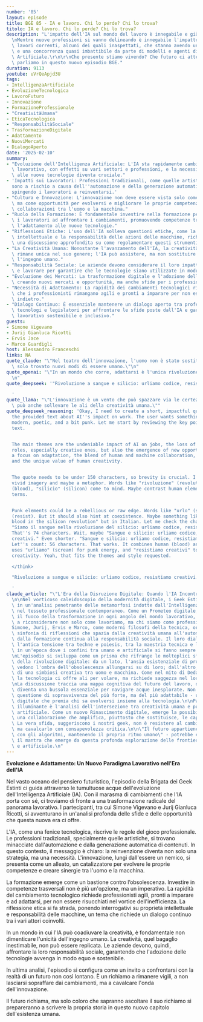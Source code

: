 ```yaml
---
number: '85'
layout: episode
title: BGE 85 - IA e lavoro. Chi lo perde? Chi lo trova?
titolo: IA e lavoro. Chi lo perde? Chi lo trova?
description: "L'impatto dell'IA sul mondo del lavoro è innegabile e già tangibile.\r\
  \nMentre nuove professioni si vanno delineando è innegabile l'impatto su molti\
  \ lavori correnti, alcuni dei quali inaspettati, che stanno avendo un impatto sostanziale\
  \ e una concorrenza quasi imbattibile da parte di modelli e agenti di Intelligenza\
  \ Artificiale.\r\n\r\nChe presente stiamo vivendo? Che futuro ci attende?\r\nNe\
  \ parliamo in questo nuovo episodio BGE."
duration: 9113
youtube: uVrQeApjd3U
tags:
- IntelligenzaArtificiale
- EvoluzioneTecnologica
- LavoroFuturo
- Innovazione
- FormazioneProfessionale
- "CreativitàUmana"
- EticaTecnologica
- "ResponsabilitàSociale"
- TrasformazioneDigitale
- Adattamento
- NuoviMercati
- DialogoAperto
date: '2025-02-10'
summary:
- "Evoluzione dell'Intelligenza Artificiale: L'IA sta rapidamente cambiando il panorama\
  \ lavorativo, con effetti su vari settori e professioni, e la necessità di adattamento\
  \ alle nuove tecnologie diventa cruciale."
- 'Impatti sui Lavoratori: Professioni tradizionali, come quelle artistiche e creative,
  sono a rischio a causa dell''automazione e della generazione automatica di contenuti,
  spingendo i lavoratori a reinventarsi.'
- "Cultura e Innovazione: L'innovazione non deve essere vista solo come minaccia,\
  \ ma come opportunità per evolversi e migliorare le proprie competenze, creando\
  \ collaborazioni tra l'uomo e la macchina."
- "Ruolo della Formazione: È fondamentale investire nella formazione per preparare\
  \ i lavoratori ad affrontare i cambiamenti, promuovendo competenze trasversali e\
  \ l'adattamento alle nuove tecnologie."
- "Riflessioni Etiche: L'uso dell'IA solleva questioni etiche, come la proprietà\
  \ intellettuale e la responsabilità delle azioni delle macchine, richiedendo\
  \ una discussione approfondita su come regolamentare questi strumenti."
- "La Creatività Umana: Nonostante l'avanzamento dell'IA, la creatività umana\
  \ rimane unica nel suo genere; l'IA può assistere, ma non sostituire completamente\
  \ l'ingegno umano."
- "Responsabilità Sociale: Le aziende devono considerare il loro impatto sociale\
  \ e lavorare per garantire che le tecnologie siano utilizzate in modo equo e responsabile."
- "Evoluzione dei Mercati: La trasformazione digitale e l'adozione dell'IA stanno\
  \ creando nuovi mercati e opportunità, ma anche sfide per i professionisti esistenti."
- "Necessità di Adattamento: La rapidità dei cambiamenti tecnologici richiede\
  \ che i professionisti rimangano agili e pronti a imparare per non essere lasciati\
  \ indietro."
- "Dialogo Continuo: È essenziale mantenere un dialogo aperto tra professionisti,\
  \ tecnologi e legislatori per affrontare le sfide poste dall'IA e garantire un futuro\
  \ lavorativo sostenibile e inclusivo."
guests:
- Simone Vigevano
- Jurij Gianluca Ricotti
- Ervis Jace
- Marco Guardigli
host: Alessandro Franceschi
links: NA
quote_claude: "\"Nel teatro dell'innovazione, l'uomo non è stato sostituito - ha\
  \ solo trovato nuovi modi di essere umano.\"\n"
quote_openai: "\"In un mondo che corre, adattarsi è l'unica rivoluzione che conta.\"\
  \n"
quote_deepseek: '"Rivoluzione a sangue e silicio: urliamo codice, resistiamo creativi."

  '
quote_llama: "\"L'innovazione è un vento che può spazzare via le certezze, ma\
  \ può anche sollevare le ali della creatività umana.\""
quote_deepseek_reasoning: 'Okay, I need to create a short, impactful quote based on
  the provided text about AI''s impact on work. The user wants something memorable,
  modern, poetic, and a bit punk. Let me start by reviewing the key points from the
  text.


  The main themes are the undeniable impact of AI on jobs, the loss of traditional
  roles, especially creative ones, but also the emergence of new opportunities. There''s
  a focus on adaptation, the blend of human and machine collaboration, ethical concerns,
  and the unique value of human creativity.


  The quote needs to be under 150 characters, so brevity is crucial. I should use
  vivid imagery and maybe a metaphor. Words like "rivoluzione" (revolution), "sangue"
  (blood), "silicio" (silicon) come to mind. Maybe contrast human elements with tech
  terms.


  Punk elements could be a rebellious or raw edge. Words like "urlo" (scream) or "resistere"
  (resist). But it should also hint at coexistence. Maybe something like "We are the
  blood in the silicon revolution" but in Italian. Let me check the character count:
  "Siamo il sangue nella rivoluzione del silicio: urliamo codice, resistiamo creativi."
  That''s 74 characters. Wait, maybe "Sangue e silicio: urliamo codice, resistiamo
  creativi." Even shorter. "Sangue e silicio: urliamo codice, resistiamo creativi."
  Let''s count: 56 characters. That works. It combines human (blood) and tech (silicon),
  uses "urliamo" (scream) for punk energy, and "resistiamo creativi" to show enduring
  creativity. Yeah, that fits the themes and style requested.

  </think>

  "Rivoluzione a sangue e silicio: urliamo codice, resistiamo creativi."

  '
claude_article: "\"L'Era della Disruzione Digitale: Quando l'IA Incontra l'Umano\"\
  \n\nNel vorticoso caleidoscopio della modernità digitale, i Geek Estinti si avventurano\
  \ in un'analisi penetrante delle metamorfosi indotte dall'Intelligenza Artificiale\
  \ nel tessuto professionale contemporaneo. Come un Prometeo digitale, l'IA porta\
  \ il fuoco della trasformazione in ogni angolo del mondo lavorativo, costringendoci\
  \ a riconsiderare non solo come lavoriamo, ma chi siamo come professionisti.\n\n\
  Simone, Jurij, Ervis e Marco, come moderni filosofi della tecnica, orchestrano una\
  \ sinfonia di riflessioni che spazia dalla creatività umana all'automazione,\
  \ dalla formazione continua alla responsabilità sociale. Il loro dialogo evoca\
  \ l'antica tensione tra techne e poiesis, tra la maestria tecnica e l'arte del creare,\
  \ in un'epoca dove i confini tra umano e artificiale si fanno sempre più sfumati.\n\
  \nL'episodio si sviluppa come un prisma che rifrange le molteplici sfaccettature\
  \ della rivoluzione digitale: da un lato, l'ansia esistenziale di professioni che\
  \ vedono l'ombra dell'obsolescenza allungarsi su di loro; dall'altro, la promessa\
  \ di una simbiosi creativa tra uomo e macchina. Come nel mito di Dedalo e Icaro,\
  \ la tecnologia ci offre ali per volare, ma richiede saggezza nel loro utilizzo.\n\
  \nLa discussione traccia una mappa cognitiva del futuro del lavoro, dove la formazione\
  \ diventa una bussola essenziale per navigare acque inesplorate. Non è più\
  \ questione di sopravvivenza del più forte, ma del più adattabile - un darwinismo\
  \ digitale che premia chi sa evolversi insieme alla tecnologia.\n\nParticolarmente\
  \ illuminante è l'analisi dell'intersezione tra creatività umana e potenziale\
  \ artificiale. Come un nuovo Rinascimento digitale, emerge la possibilità di\
  \ una collaborazione che amplifica, piuttosto che sostituisce, le capacità umane.\
  \ La vera sfida, suggeriscono i nostri geek, non è resistere al cambiamento,\
  \ ma cavalcarlo con consapevolezza critica.\n\n\"Il futuro appartiene a chi sa danzare\
  \ con gli algoritmi, mantenendo il proprio ritmo umano\" - potrebbe essere questo\
  \ il mantra che emerge da questa profonda esplorazione delle frontiere tra umano\
  \ e artificiale.\n"
---
```

**Evoluzione e Adattamento: Un Nuovo Paradigma Lavorativo nell'Era dell'IA**

Nel vasto oceano del pensiero futuristico, l'episodio della Brigata dei Geek Estinti ci guida attraverso le tumultuose acque dell'evoluzione dell'Intelligenza Artificiale (IA). Con il marasma di cambiamenti che l'IA porta con sé, ci troviamo di fronte a una trasformazione radicale del panorama lavorativo. I partecipanti, tra cui Simone Vigevano e Jurij Gianluca Ricotti, si avventurano in un'analisi profonda delle sfide e delle opportunità che questa nuova era ci offre.

L'IA, come una fenice tecnologica, riscrive le regole del gioco professionale. Le professioni tradizionali, specialmente quelle artistiche, si trovano minacciate dall'automazione e dalla generazione automatica di contenuti. In questo contesto, il messaggio è chiaro: la reinvenzione diventa non solo una strategia, ma una necessità. L'innovazione, lungi dall'essere un nemico, si presenta come un alleato, un catalizzatore per evolvere le proprie competenze e creare sinergie tra l'uomo e la macchina.

La formazione emerge come un bastione contro l’obsolescenza. Investire in competenze trasversali non è più un'opzione, ma un imperativo. La rapidità del cambiamento tecnologico richiede professionisti agili, pronti a imparare e ad adattarsi, per non essere risucchiati nel vortice dell'inefficienza. La riflessione etica si fa strada, ponendo interrogativi su proprietà intellettuale e responsabilità delle macchine, un tema che richiede un dialogo continuo tra i vari attori coinvolti.

In un mondo in cui l'IA può coadiuvare la creatività, è fondamentale non dimenticare l'unicità dell'ingegno umano. La creatività, quel bagaglio inestimabile, non può essere replicata. Le aziende devono, quindi, affrontare la loro responsabilità sociale, garantendo che l'adozione delle tecnologie avvenga in modo equo e sostenibile.

In ultima analisi, l'episodio si configura come un invito a confrontarsi con la realtà di un futuro non così lontano. È un richiamo a rimanere vigili, a non lasciarsi sopraffare dai cambiamenti, ma a cavalcare l'onda dell'innovazione. 

Il futuro richiama, ma solo coloro che sapranno ascoltare il suo richiamo si prepareranno a scrivere la propria storia in questo nuovo capitolo dell'esistenza umana.
